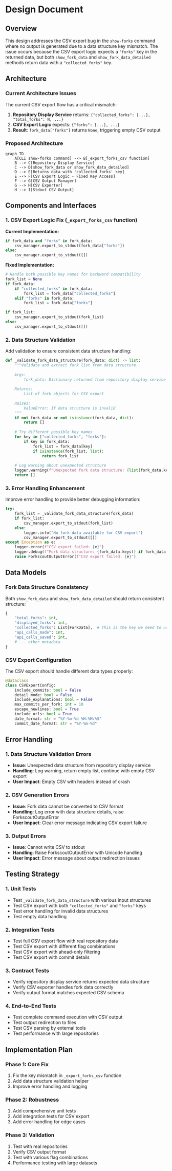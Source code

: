 # Design Document

## Overview

This design addresses the CSV export bug in the `show-forks` command where no output is generated due to a data structure key mismatch. The issue occurs because the CSV export logic expects a `"forks"` key in the returned data, but both `show_fork_data` and `show_fork_data_detailed` methods return data with a `"collected_forks"` key.

## Architecture

### Current Architecture Issues

The current CSV export flow has a critical mismatch:

1. **Repository Display Service** returns: `{"collected_forks": [...], "total_forks": N, ...}`
2. **CSV Export Logic** expects: `{"forks": [...], ...}`
3. **Result**: `fork_data["forks"]` returns `None`, triggering empty CSV output

### Proposed Architecture

```mermaid
graph TD
    A[CLI show-forks command] --> B[_export_forks_csv function]
    B --> C[Repository Display Service]
    C --> D[show_fork_data or show_fork_data_detailed]
    D --> E[Returns data with 'collected_forks' key]
    E --> F[CSV Export Logic - Fixed Key Access]
    F --> G[CSV Output Manager]
    G --> H[CSV Exporter]
    H --> I[Stdout CSV Output]
```

## Components and Interfaces

### 1. CSV Export Logic Fix (`_export_forks_csv` function)

**Current Implementation:**
```python
if fork_data and "forks" in fork_data:
    csv_manager.export_to_stdout(fork_data["forks"])
else:
    csv_manager.export_to_stdout([])
```

**Fixed Implementation:**
```python
# Handle both possible key names for backward compatibility
fork_list = None
if fork_data:
    if "collected_forks" in fork_data:
        fork_list = fork_data["collected_forks"]
    elif "forks" in fork_data:
        fork_list = fork_data["forks"]

if fork_list:
    csv_manager.export_to_stdout(fork_list)
else:
    csv_manager.export_to_stdout([])
```

### 2. Data Structure Validation

Add validation to ensure consistent data structure handling:

```python
def _validate_fork_data_structure(fork_data: dict) -> list:
    """Validate and extract fork list from data structure.
    
    Args:
        fork_data: Dictionary returned from repository display service
        
    Returns:
        List of fork objects for CSV export
        
    Raises:
        ValueError: If data structure is invalid
    """
    if not fork_data or not isinstance(fork_data, dict):
        return []
    
    # Try different possible key names
    for key in ["collected_forks", "forks"]:
        if key in fork_data:
            fork_list = fork_data[key]
            if isinstance(fork_list, list):
                return fork_list
    
    # Log warning about unexpected structure
    logger.warning(f"Unexpected fork data structure: {list(fork_data.keys())}")
    return []
```

### 3. Error Handling Enhancement

Improve error handling to provide better debugging information:

```python
try:
    fork_list = _validate_fork_data_structure(fork_data)
    if fork_list:
        csv_manager.export_to_stdout(fork_list)
    else:
        logger.info("No fork data available for CSV export")
        csv_manager.export_to_stdout([])
except Exception as e:
    logger.error(f"CSV export failed: {e}")
    logger.debug(f"Fork data structure: {fork_data.keys() if fork_data else 'None'}")
    raise ForkscoutOutputError(f"CSV export failed: {e}")
```

## Data Models

### Fork Data Structure Consistency

Both `show_fork_data` and `show_fork_data_detailed` should return consistent structure:

```python
{
    "total_forks": int,
    "displayed_forks": int,
    "collected_forks": List[ForkData],  # This is the key we need to use
    "api_calls_made": int,
    "api_calls_saved": int,
    # ... other metadata
}
```

### CSV Export Configuration

The CSV export should handle different data types properly:

```python
@dataclass
class CSVExportConfig:
    include_commits: bool = False
    detail_mode: bool = False
    include_explanations: bool = False
    max_commits_per_fork: int = 10
    escape_newlines: bool = True
    include_urls: bool = True
    date_format: str = "%Y-%m-%d %H:%M:%S"
    commit_date_format: str = "%Y-%m-%d"
```

## Error Handling

### 1. Data Structure Validation Errors

- **Issue**: Unexpected data structure from repository display service
- **Handling**: Log warning, return empty list, continue with empty CSV export
- **User Impact**: Empty CSV with headers instead of crash

### 2. CSV Generation Errors

- **Issue**: Fork data cannot be converted to CSV format
- **Handling**: Log error with data structure details, raise ForkscoutOutputError
- **User Impact**: Clear error message indicating CSV export failure

### 3. Output Errors

- **Issue**: Cannot write CSV to stdout
- **Handling**: Raise ForkscoutOutputError with Unicode handling
- **User Impact**: Error message about output redirection issues

## Testing Strategy

### 1. Unit Tests

- Test `_validate_fork_data_structure` with various input structures
- Test CSV export with both `"collected_forks"` and `"forks"` keys
- Test error handling for invalid data structures
- Test empty data handling

### 2. Integration Tests

- Test full CSV export flow with real repository data
- Test CSV export with different flag combinations
- Test CSV export with ahead-only filtering
- Test CSV export with commit details

### 3. Contract Tests

- Verify repository display service returns expected data structure
- Verify CSV exporter handles fork data correctly
- Verify output format matches expected CSV schema

### 4. End-to-End Tests

- Test complete command execution with CSV output
- Test output redirection to files
- Test CSV parsing by external tools
- Test performance with large repositories

## Implementation Plan

### Phase 1: Core Fix
1. Fix the key mismatch in `_export_forks_csv` function
2. Add data structure validation helper
3. Improve error handling and logging

### Phase 2: Robustness
1. Add comprehensive unit tests
2. Add integration tests for CSV export
3. Add error handling for edge cases

### Phase 3: Validation
1. Test with real repositories
2. Verify CSV output format
3. Test with various flag combinations
4. Performance testing with large datasets